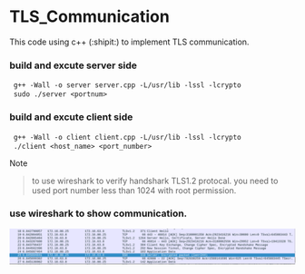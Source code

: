 # TLS_Communication

This code using c++ (:shipit:) to implement TLS communication.


### build and excute server side


```
 g++ -Wall -o server server.cpp -L/usr/lib -lssl -lcrypto
 sudo ./server <portnum>
```

### build and excute client side

```
 g++ -Wall -o client client.cpp -L/usr/lib -lssl -lcrypto
 ./client <host_name> <port_number>
```

Note
> to use wireshark to verify handshark TLS1.2 protocal. you need to used port number less than 1024 with root permission. 

### use wireshark to show communication.
![tls1.2_handshark](https://github.com/billduc/screenshot/blob/master/tls1.2_handshark.png)